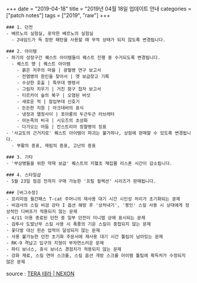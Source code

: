 +++
date = "2019-04-18"
title = "2019년 04월 18일 업데이트 안내
categories = ["patch notes"]
tags = ["2019", "raw"]
+++

```
### 1. 던전
- 베르노의 실험실, 포악한 베르노의 실험실
  - 2네임드가 독 장판 패턴을 사용할 때 무적 상태가 되지 않도록 변경됩니다.

### 2. 아이템
- 하기의 성장구간 퀘스트 아이템들이 퀘스트 진행 중 수거되도록 변경됩니다.
  - 퀘스트 명 | 퀘스트 아이템
    - 붉은 저주의 마을 | 광혈병 연구 보고서
    - 전염병의 원인을 찾아서 | 옛 보급창고 기록
    - 수상한 호출 | 특무대 명령서
    - 그림자 지우기 | 거친 항구 첩자 보고서
    - 티르카이 숲의 복구 | 오염된 버섯
    - 새로운 적 | 잠입부대 신호기
    - 든든한 지원 | 아크데바의 표식
    - 냉정과 열정사이 | 포아롱의 두근두근 러브레터
    - 아논족의 비극 | 시오즈의 초상화
    - 다가오는 어둠 | 칸스트리아 정찰병의 징표
- '사교도의 근거지로' 퀘스트 아이템이 파괴는 불가하나, 상점에 판매할 수 있도록 변경됩니다.
  - 부활의 증표, 재림의 증표, 고난의 증표

### 3. 기타
- '부상병들을 위한 약재 보급' 퀘스트의 지혈초 채집물 리스폰 시간이 감소됩니다.

### 4. 스타일샵
- 5월 23일 점검 전까지 구매 가능한 '프릴 컬렉션' 시리즈가 판매됩니다.

### [버그수정]
- 프리미엄 월간패스 T-cat 주머니의 재사용 대기 시간 시인성 처리가 초기화되는 문제
- 비검사의 스킬 비검 강타 I 옵션 해방 후 '상처내기', '봉인' 스킬 사용 시 상대에게 정상적인 디버프가 적용되지 않는 문제
- 4/11 이용 종료된 던전 중 일부 던전이 미니맵 상에 표시되는 문제
- 검투사 도발난무 스킬 사용 시 폭풍의 기운 스킬이 중첩되지 않는 문제
- 꽃다발 대신 왼손 업적이 달성되지 않는 문제
- 사용 불가능한 던전 초기화 주문서에 재사용 대기 시간 툴팁이 남아있는 문제
- RK-9 격납고 입구의 지형이 부자연스러운 문제
- 파티 보너스, 휴식 보너스 경험치가 적용되지 않는 문제
- 강화 재료, 스킬 연마 스크롤, 스킬 옵션 개방 스크롤 아이템 툴팁에 획득처가 수정되지 않은 문제
```

source : [TERA 테라 | NEXON](http://tera.nexon.com/news/update/view.aspx?n4articlesn=389)
